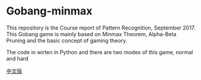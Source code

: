 # Gobang-minmax
This repository is the Course report of Pattern Recognition, September 2017.
This Gobang game is mainly based on Minmax Theorem, Alpha-Beta Pruning and the basic concept of gaming theory.

The code in wirten in Python and there are two modes of this game, normal and hard

[中文版](https://github.com/leonidas141/Gobang-minmax/blob/master/README_zh-cn.md)
